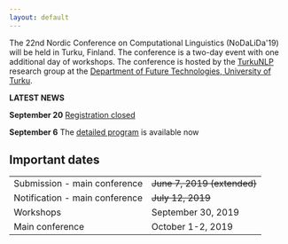 ```yaml
---
layout: default
---
```


The 22nd Nordic Conference on Computational Linguistics (NoDaLiDa'19) will be held in Turku, Finland. The conference is a two-day event with one additional day of workshops. The conference is hosted by the <a href="https://turkunlp.org">TurkuNLP</a> research group at the <a href="https://tech.utu.fi">Department of Future Technologies, University of Turku</a>.

<!-- Box -->
<div class="box" markdown="1">
  <p><b>LATEST NEWS</b></p>
  <p><b>September 20</b> <a href="https://nodalida2019.org/registration.html">Registration closed</a></p>
  <p><b>September 6</b> The <a href="https://nodalida2019.org/program_detailed.html">detailed program</a> is available now</p>
</div>

## Important dates <a id="dates"></a>

<div class="table-wrapper">
  <table>
    <tbody>
      <tr><td>Submission - main conference</td> <td><s> June 7, 2019 (extended)</s></td></tr>
      <tr><td>Notification - main conference</td> <td><s> July 12, 2019 </s></td></tr>
      <tr><td>Workshops</td> <td> September 30, 2019 </td></tr>
      <tr><td>Main conference</td> <td> October 1-2, 2019 </td></tr>
    </tbody>
  </table>
</div>
